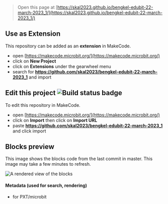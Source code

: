 
> Open this page at [https://skal2023.github.io/bengkel-edubit-22-march-2023_1/](https://skal2023.github.io/bengkel-edubit-22-march-2023_1/)

## Use as Extension

This repository can be added as an **extension** in MakeCode.

* open [https://makecode.microbit.org/](https://makecode.microbit.org/)
* click on **New Project**
* click on **Extensions** under the gearwheel menu
* search for **https://github.com/skal2023/bengkel-edubit-22-march-2023_1** and import

## Edit this project ![Build status badge](https://github.com/skal2023/bengkel-edubit-22-march-2023_1/workflows/MakeCode/badge.svg)

To edit this repository in MakeCode.

* open [https://makecode.microbit.org/](https://makecode.microbit.org/)
* click on **Import** then click on **Import URL**
* paste **https://github.com/skal2023/bengkel-edubit-22-march-2023_1** and click import

## Blocks preview

This image shows the blocks code from the last commit in master.
This image may take a few minutes to refresh.

![A rendered view of the blocks](https://github.com/skal2023/bengkel-edubit-22-march-2023_1/raw/master/.github/makecode/blocks.png)

#### Metadata (used for search, rendering)

* for PXT/microbit
<script src="https://makecode.com/gh-pages-embed.js"></script><script>makeCodeRender("{{ site.makecode.home_url }}", "{{ site.github.owner_name }}/{{ site.github.repository_name }}");</script>
